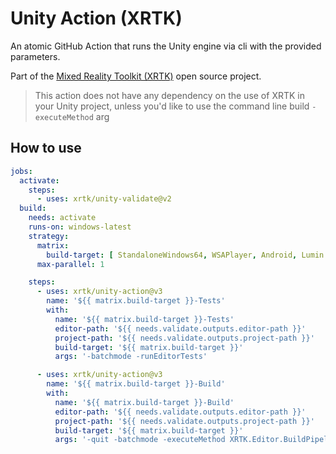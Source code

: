 # Unity Action (XRTK)

An atomic GitHub Action that runs the Unity engine via cli with the provided parameters.

Part of the [Mixed Reality Toolkit (XRTK)](https://github.com/XRTK) open source project.

> This action does not have any dependency on the use of XRTK in your Unity project, unless you'd like to use the command line build `-executeMethod` arg

## How to use

```yaml
jobs:
  activate:
    steps:
      - uses: xrtk/unity-validate@v2
  build:
    needs: activate
    runs-on: windows-latest
    strategy:
      matrix:
        build-target: [ StandaloneWindows64, WSAPlayer, Android, Lumin ]
      max-parallel: 1

    steps:
      - uses: xrtk/unity-action@v3
        name: '${{ matrix.build-target }}-Tests'
        with:
          name: '${{ matrix.build-target }}-Tests'
          editor-path: '${{ needs.validate.outputs.editor-path }}'
          project-path: '${{ needs.validate.outputs.project-path }}'
          build-target: '${{ matrix.build-target }}'
          args: '-batchmode -runEditorTests'

      - uses: xrtk/unity-action@v3
        name: '${{ matrix.build-target }}-Build'
        with:
          name: '${{ matrix.build-target }}-Build'
          editor-path: '${{ needs.validate.outputs.editor-path }}'
          project-path: '${{ needs.validate.outputs.project-path }}'
          build-target: '${{ matrix.build-target }}'
          args: '-quit -batchmode -executeMethod XRTK.Editor.BuildPipeline.UnityPlayerBuildTools.StartCommandLineBuild'
```
